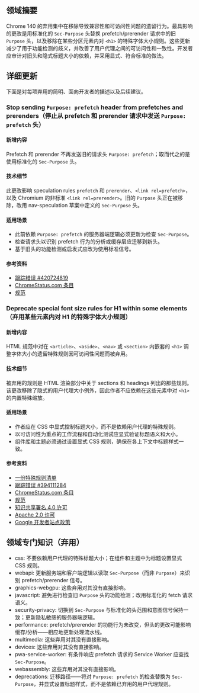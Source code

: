## 领域摘要

Chrome 140 的弃用集中在移除导致兼容性和可访问性问题的遗留行为。最具影响的更改是用标准化的 `Sec-Purpose` 头替换 prefetch/prerender 请求中的旧 `Purpose` 头，以及移除在某些分区元素内对 `<h1>` 的特殊字体大小规则。这些更新减少了用于功能检测的歧义，并改善了用户代理之间的可访问性和一致性。开发者应审计对旧头和隐式标题大小的依赖，并采用显式、符合标准的做法。

## 详细更新

下面是对每项弃用的简明、面向开发者的描述以及后续建议。

### Stop sending `Purpose: prefetch` header from prefetches and prerenders（停止从 prefetch 和 prerender 请求中发送 `Purpose: prefetch` 头）

#### 新增内容
Prefetch 和 prerender 不再发送旧的请求头 `Purpose: prefetch`；取而代之的是使用标准化的 `Sec-Purpose` 头。

#### 技术细节
此更改影响 speculation rules `prefetch` 和 `prerender`、`<link rel=prefetch>`，以及 Chromium 的非标准 `<link rel=prerender>`。旧的 `Purpose` 头正在被移除，改用 nav-speculation 草案中定义的 `Sec-Purpose` 头。

#### 适用场景
- 此前依赖 `Purpose: prefetch` 的服务器端逻辑必须更新为检查 `Sec-Purpose`。
- 检查请求头以识别 prefetch 行为的分析或缓存层应迁移到新头。
- 基于旧头的功能检测或启发式应改为使用标准信号。

#### 参考资料
- [跟踪错误 #420724819](https://issues.chromium.org/issues/420724819)
- [ChromeStatus.com 条目](https://chromestatus.com/feature/5088012836536320)
- [规范](https://wicg.github.io/nav-speculation/prerendering.html#interaction-with-fetch)

### Deprecate special font size rules for H1 within some elements（弃用某些元素内对 H1 的特殊字体大小规则）

#### 新增内容
HTML 规范中对在 `<article>`、`<aside>`、`<nav>` 或 `<section>` 内嵌套的 `<h1>` 调整字体大小的遗留特殊规则因可访问性问题而被弃用。

#### 技术细节
被弃用的规则是 HTML 渲染部分中关于 sections 和 headings 列出的那些规则。该更改移除了隐式的用户代理大小例外，因此作者不应依赖在这些元素中对 `<h1>` 的内置特殊缩放。

#### 适用场景
- 作者应在 CSS 中显式控制标题大小，而不是依赖用户代理的特殊规则。
- 以可访问性为重点的工作流程和自动化测试应显式验证标题语义和大小。
- 组件库和主题必须通过设置显式 CSS 规则，确保在各上下文中标题样式一致。

#### 参考资料
- [一份特殊规则清单](https://html.spec.whatwg.org/multipage/rendering.html#sections-and-headings)
- [跟踪错误 #394111284](https://issues.chromium.org/issues/394111284)
- [ChromeStatus.com 条目](https://chromestatus.com/feature/6192419898654720)
- [规范](https://github.com/whatwg/html/pull/11102)
- [知识共享署名 4.0 许可](https://creativecommons.org/licenses/by/4.0/)
- [Apache 2.0 许可](https://www.apache.org/licenses/LICENSE-2.0)
- [Google 开发者站点政策](https://developers.google.com/site-policies)

## 领域专门知识（弃用）

- css: 不要依赖用户代理的特殊标题大小；在组件和主题中为标题设置显式 CSS 规则。
- webapi: 更新服务端和客户端逻辑以读取 `Sec-Purpose`（而非 `Purpose`）来识别 prefetch/prerender 信号。
- graphics-webgpu: 这些弃用对其没有直接影响。
- javascript: 避免进行检查旧 `Purpose` 头的功能检测；改用标准化的 fetch 请求语义。
- security-privacy: 切换到 `Sec-Purpose` 与标准化的头范围和意图信号保持一致；更新隐私敏感的服务器端逻辑。
- performance: prefetch/prerender 的功能行为未改变，但头的更改可能影响缓存/分析——相应地更新处理流水线。
- multimedia: 这些弃用对其没有直接影响。
- devices: 这些弃用对其没有直接影响。
- pwa-service-worker: 有条件响应 prefetch 请求的 Service Worker 应查找 `Sec-Purpose`。
- webassembly: 这些弃用对其没有直接影响。
- deprecations: 迁移路径——将对 `Purpose: prefetch` 的检查替换为 `Sec-Purpose`，并显式设置标题样式，而不是依赖已弃用的用户代理规则。